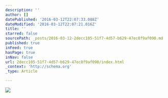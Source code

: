 ```yaml
---
description: ''
author: []
datePublished: '2016-03-12T22:07:33.088Z'
dateModified: '2016-03-12T22:07:21.016Z'
title: ''
starred: false
sourcePath: _posts/2016-03-12-2decc105-51f7-4d57-b629-47ec8f9af090.md
published: true
inFeed: true
hasPage: true
inNav: false
url: 2decc105-51f7-4d57-b629-47ec8f9af090/index.html
_context: 'http://schema.org'
_type: Article

---
```

![](https://the-grid-user-content.s3-us-west-2.amazonaws.com/cc9f57fb-40a6-416d-bf31-0f7ff3a22220.png)